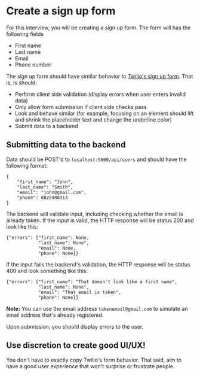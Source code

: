 # Create a sign up form

For this interview, you will be creating a sign up form. The form will has the following fields
- First name 
- Last name
- Email
- Phone number

The sign up form should have similar behavior to [Twilio's sign up form](https://www.twilio.com/try-twilio). That is, is should:

- Perform client side validation (display errors when user enters invalid data)
- Only allow form submission if client side checks pass
- Look and behave similar (for example, focusing on an element should lift and shrink the placeholder text and change the underline color)
- Submit data to a backend

## Submitting data to the backend

Data should be POST'd to `localhost:5000/api/users` and should have the following format:
```
{
    "first_name": "John",
    "last_name": "Smith",
    "email": "john@gmail.com",
    "phone": 8025988313
}
```

The backend will validate input, including checking whether the email is already taken. If the input is valid, the HTTP response will be status 200 and look like this:

```
{"errors": {"first_name": None,
            "last_name": None", 
            "email": None, 
            "phone": None}}
```

If the input fails the backend's validation, the HTTP response will be status 400 and look something like this:

```
{"errors": {"first_name": "That doesn't look like a first name", 
            "last_name": None", 
            "email": "That email is taken", 
            "phone": None}}
```

**Note:** You can use the email address `takenemail@gmail.com` to simulate an email address that's already registered.

Upon submission, you should display errors to the user.


## Use discretion to create good UI/UX! 
You don't have to exactly copy Twilio's form behavior. That said, aim to have a good user experience that won't surprise or frustrate people.
